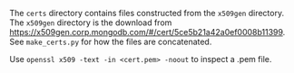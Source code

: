 The `certs` directory contains files constructed from the `x509gen` directory. The `x509gen` directory is the download from https://x509gen.corp.mongodb.com/#/cert/5ce5b21a42a0ef0008b11399. See `make_certs.py` for how the files are concatenated.

Use `openssl x509 -text -in <cert.pem> -noout` to inspect a .pem file.